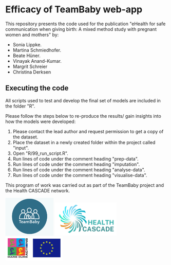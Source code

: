 # Efficacy of TeamBaby web-app

This repository presents the code used for the publication "eHealth for safe communication when giving birth: A mixed method study with pregnant women and mothers" by:  
  
  - Sonia Lippke. 
  - Martina Schmiedhofer. 
  - Beate Hüner. 
  - Vinayak Anand-Kumar. 
  - Margrit Schreier
  - Christina Derksen

## Executing the code

All scripts used to test and develop the final set of models are included in the folder "R".  

Please follow the steps below to re-produce the results/ gain insights into how the models were developed:  
  
  1) Please contact the lead author and request permission to get a copy of the dataset. 
  2) Place the dataset in a newly created folder within the project called "input". 
  3) Open "R/99_run_script.R". 
  4) Run lines of code under the comment heading "prep-data". 
  5) Run lines of code under the comment heading "imputation". 
  6) Run lines of code under the comment heading "analyse-data". 
  7) Run lines of code under the comment heading "visualise-data". 

This program of work was carried out as part of the TeamBaby project and the Health CASCADE network.

<img src="images/teambaby_logo.png" alt="teambaby" width="150"/> ![hc_logo](images/hc_logo.PNG) ![msca_logo](images/msca_logo.PNG)